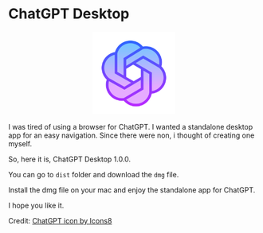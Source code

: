 
# ChatGPT Desktop

<p align="center" width="100%">
    <img width="33%" src="https://raw.githubusercontent.com/mahesh6420/chatgpt-desktop/master/src/static/icons8-chatgpt-gradient/icons8-chatgpt-512.png" alt='ChatGPT Icon'>
</p>


I was tired of using a browser for ChatGPT. I wanted a standalone desktop app for an easy navigation.
Since there were non, i thought of creating one myself.

So, here it is, ChatGPT Desktop 1.0.0.

You can go to ```dist``` folder and download the ```dmg``` file.

Install the dmg file on your mac and enjoy the standalone app for ChatGPT.

I hope you like it.

Credit:
<a target="_blank" href="https://icons8.com/icon/kTuxVYRKeKEY/chatgpt">ChatGPT icon by Icons8</a>